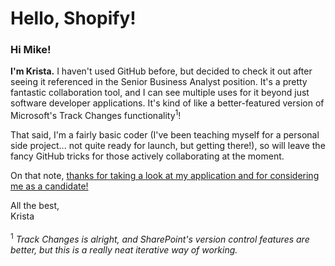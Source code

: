 # Hello, Shopify!

<h3>Hi Mike!</h3>

<b>I'm Krista.</b> I haven't used GitHub before, but decided to check it out after seeing it referenced in the Senior Business Analyst position. It's a pretty fantastic collaboration tool, and I can see multiple uses for it beyond just software developer applications. It's kind of like a better-featured version of Microsoft's Track Changes functionality<sup>1</sup>!

That said, I'm a fairly basic coder (I've been teaching myself for a personal side project... not quite ready for launch, but getting there!), so will leave the fancy GitHub tricks for those actively collaborating at the moment.

On that note, <u>thanks for taking a look at my application and for considering me as a candidate!</u>

All the best,
<br>Krista
<br>
<br>
<sup>1</sup> <em>Track Changes is alright, and SharePoint's version control features are better, but this is a really neat iterative way of working.</em>
